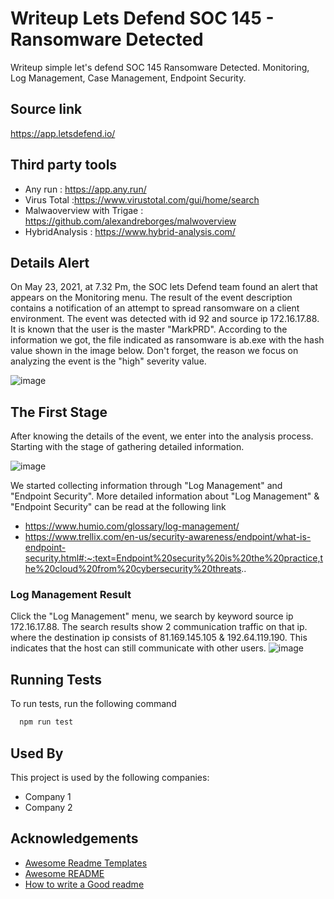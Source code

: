 # Writeup Lets Defend SOC 145 - Ransomware Detected

Writeup simple let's defend SOC 145 Ransomware Detected. Monitoring, Log Management, Case Management, Endpoint Security.
## Source link

https://app.letsdefend.io/
## Third party tools
- Any run : https://app.any.run/
- Virus Total :https://www.virustotal.com/gui/home/search
- Malwaoverview with Trigae : https://github.com/alexandreborges/malwoverview
- HybridAnalysis : https://www.hybrid-analysis.com/


## Details Alert 
On May 23, 2021, at 7.32 Pm, the SOC lets Defend team found an alert that appears on the Monitoring menu. The result of the event description contains a notification of an attempt to spread ransomware on a client environment. The event was detected with id 92 and source ip 172.16.17.88. It is known that the user is the master "MarkPRD". According to the information we got, the file indicated as ransomware is ab.exe with the hash value shown in the image below. Don't forget, the reason we focus on analyzing the event is the "high" severity value.

![image](https://user-images.githubusercontent.com/43168046/169574634-88951164-9284-4b44-a5eb-866b4ddbcd6c.png)


## The First Stage

After knowing the details of the event, we enter into the analysis process. Starting with the stage of gathering detailed information.

![image](https://user-images.githubusercontent.com/43168046/169574880-cff29123-30c3-445b-bf32-0b9fa13ebf63.png)

We started collecting information through "Log Management" and "Endpoint Security". More detailed information about "Log Management" & "Endpoint Security" can be read at the following link
- https://www.humio.com/glossary/log-management/
- https://www.trellix.com/en-us/security-awareness/endpoint/what-is-endpoint-security.html#:~:text=Endpoint%20security%20is%20the%20practice,the%20cloud%20from%20cybersecurity%20threats..

### Log Management Result

Click the "Log Management" menu, we search by keyword source ip 172.16.17.88. The search results show 2 communication traffic on that ip. where the destination ip consists of 81.169.145.105 & 192.64.119.190. This indicates that the host can still communicate with other users.
![image](https://user-images.githubusercontent.com/43168046/169577229-6e2654dc-7e3a-4210-9c5c-d7a032038385.png)


## Running Tests

To run tests, run the following command

```bash
  npm run test
```


## Used By

This project is used by the following companies:

- Company 1
- Company 2


## Acknowledgements

 - [Awesome Readme Templates](https://awesomeopensource.com/project/elangosundar/awesome-README-templates)
 - [Awesome README](https://github.com/matiassingers/awesome-readme)
 - [How to write a Good readme](https://bulldogjob.com/news/449-how-to-write-a-good-readme-for-your-github-project)

